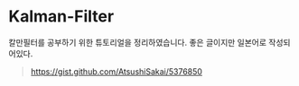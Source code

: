 # Kalman-Filter
칼만필터를 공부하기 위한 튜토리얼을 정리하였습니다.
좋은 글이지만 일본어로 작성되어있다.
>https://gist.github.com/AtsushiSakai/5376850

# 
